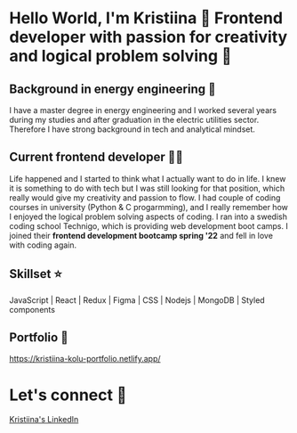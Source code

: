 # Hello World, I'm Kristiina 👋 Frontend developer with passion for creativity and logical problem solving 💙 


## Background in energy engineering 🌱 
I have a master degree in energy engineering and I worked several years during my studies and after graduation in the electric utilities sector. Therefore I have strong background in tech and analytical mindset. 

## Current frontend developer 👩‍💻 
Life happened and I started to think what I actually want to do in life. I knew it is something to do with tech but I was still looking for that position, which really would give my creativity and passion to flow. I had couple of coding courses in university (Python & C progarmming), and I really remember how I enjoyed the logical problem solving aspects of coding. I ran into a swedish coding school Technigo, which is providing web development boot camps. I joined their **frontend development bootcamp spring '22** and fell in love with coding again. 

## Skillset ⭐
JavaScript | React | Redux | Figma | CSS | Nodejs | MongoDB | Styled components 

## Portfolio 🎨
https://kristiina-kolu-portfolio.netlify.app/

# Let's connect 🤝
[Kristiina's LinkedIn](https://www.linkedin.com/in/kristiina-kolu-41631b1a4/)
